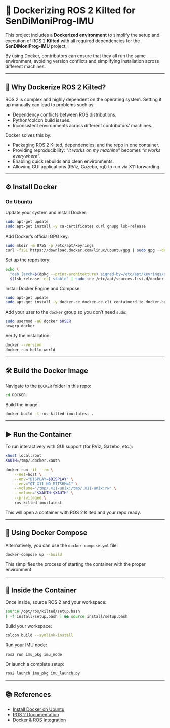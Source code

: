 # 🐳 Dockerizing ROS 2 Kilted for SenDiMoniProg-IMU

This project includes a **Dockerized environment** to simplify the setup and execution of ROS 2 **Kilted** with all required dependencies for the **SenDiMoniProg-IMU** project.  

By using Docker, contributors can ensure that they all run the same environment, avoiding version conflicts and simplifying installation across different machines.

---

## 🎯 Why Dockerize ROS 2 Kilted?

ROS 2 is complex and highly dependent on the operating system. Setting it up manually can lead to problems such as:  
- Dependency conflicts between ROS distributions.  
- Python/colcon build issues.  
- Inconsistent environments across different contributors’ machines.  

Docker solves this by:  
- Packaging ROS 2 Kilted, dependencies, and the repo in one container.  
- Providing reproducibility: *“it works on my machine”* becomes *“it works everywhere”*.  
- Enabling quick rebuilds and clean environments.  
- Allowing GUI applications (RViz, Gazebo, rqt) to run via X11 forwarding.  

---

## ⚙️ Install Docker

### On Ubuntu

Update your system and install Docker:

```bash
sudo apt-get update
sudo apt-get install -y ca-certificates curl gnupg lsb-release
```

Add Docker’s official GPG key:

```bash
sudo mkdir -m 0755 -p /etc/apt/keyrings
curl -fsSL https://download.docker.com/linux/ubuntu/gpg | sudo gpg --dearmor -o /etc/apt/keyrings/docker.gpg
```

Set up the repository:

```bash
echo \
  "deb [arch=$(dpkg --print-architecture) signed-by=/etc/apt/keyrings/docker.gpg] https://download.docker.com/linux/ubuntu \
  $(lsb_release -cs) stable" | sudo tee /etc/apt/sources.list.d/docker.list > /dev/null
```

Install Docker Engine and Compose:

```bash
sudo apt-get update
sudo apt-get install -y docker-ce docker-ce-cli containerd.io docker-buildx-plugin docker-compose-plugin
```

Add your user to the `docker` group so you don’t need `sudo`:

```bash
sudo usermod -aG docker $USER
newgrp docker
```

Verify the installation:

```bash
docker --version
docker run hello-world
```

---

## 🛠️ Build the Docker Image

Navigate to the `DOCKER` folder in this repo:

```bash
cd DOCKER
```

Build the image:

```bash
docker build -t ros-kilted-imu:latest .
```

---

## ▶️ Run the Container

To run interactively with GUI support (for RViz, Gazebo, etc.):

```bash
xhost local:root
XAUTH=/tmp/.docker.xauth

docker run -it --rm \
    --net=host \
    --env="DISPLAY=$DISPLAY" \
    --env="QT_X11_NO_MITSHM=1" \
    --volume="/tmp/.X11-unix:/tmp/.X11-unix:rw" \
    --volume="$XAUTH:$XAUTH" \
    --privileged \
    ros-kilted-imu:latest
```

This will open a container with ROS 2 Kilted and your repo ready.

---

## 🧩 Using Docker Compose

Alternatively, you can use the `docker-compose.yml` file:

```bash
docker-compose up --build
```

This simplifies the process of starting the container with the proper environment.

---

## 🚀 Inside the Container

Once inside, source ROS 2 and your workspace:

```bash
source /opt/ros/kilted/setup.bash
[ -f install/setup.bash ] && source install/setup.bash
```

Build your workspace:

```bash
colcon build --symlink-install
```

Run your IMU node:

```bash
ros2 run imu_pkg imu_node
```

Or launch a complete setup:

```bash
ros2 launch imu_pkg imu_launch.py
```

---

## 📚 References

- [Install Docker on Ubuntu](https://docs.docker.com/engine/install/ubuntu/)  
- [ROS 2 Documentation](https://docs.ros.org/en/kilted/)  
- [Docker & ROS Integration](https://wiki.ros.org/Docker)

